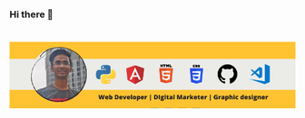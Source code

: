 ### Hi there 👋
# [![Saif Jafri header](https://raw.githubusercontent.com/saif-jafri/saif-jafri/main/Web%20Developer%20%20DIgital%20Marketer%20%20Graphic%20designer.png)](https://instagram.com/saif_jafri_)
<!--
**saif-jafri/saif-jafri** is a ✨ _special_ ✨ repository because its `README.md` (this file) appears on your GitHub profile.

Here are some ideas to get you started:

- 🔭 I’m currently working on ...
- 🌱 I’m currently learning ...
- 👯 I’m looking to collaborate on ...
- 🤔 I’m looking for help with ...
- 💬 Ask me about ...
- 📫 How to reach me: ...
- 😄 Pronouns: ...
- ⚡ Fun fact: ...
-->

